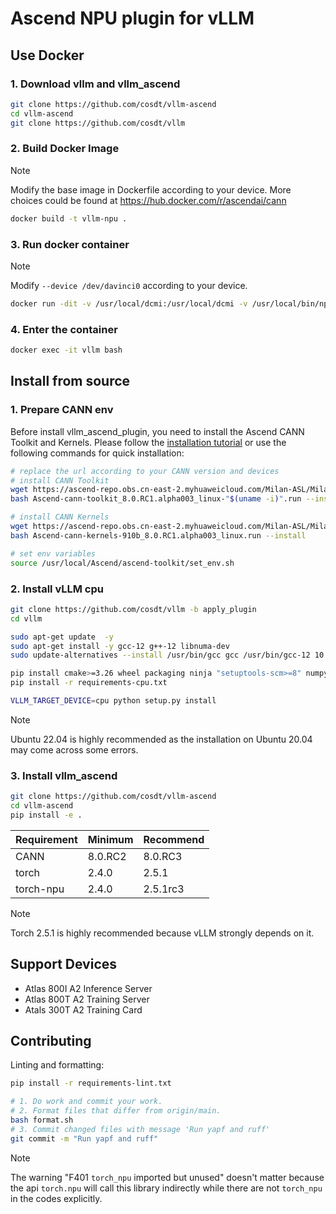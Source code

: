 # Ascend NPU plugin for vLLM

## Use Docker

### 1. Download vllm and vllm_ascend

```bash
git clone https://github.com/cosdt/vllm-ascend
cd vllm-ascend
git clone https://github.com/cosdt/vllm
```

### 2. Build Docker Image

> [!NOTE]
> Modify the base image in Dockerfile according to your device. 
> More choices could be found at https://hub.docker.com/r/ascendai/cann

```bash
docker build -t vllm-npu .
```

### 3. Run docker container

> [!NOTE]
> Modify `--device /dev/davinci0` according to your device.

```bash
docker run -dit -v /usr/local/dcmi:/usr/local/dcmi -v /usr/local/bin/npu-smi:/usr/local/bin/npu-smi -v /usr/local/Ascend/driver:/usr/local/Ascend/driver -v /etc/ascend_install.info:/etc/ascend_install.info --device /dev/davinci0 --device /dev/davinci_manager --device /dev/devmm_svm --device /dev/hisi_hdc --shm-size 16G --name vllm vllm-npu:latest bash
```
### 4. Enter the container

```bash
docker exec -it vllm bash
```

## Install from source

### 1. Prepare CANN env

Before install vllm_ascend_plugin, you need to install the Ascend CANN Toolkit and Kernels. Please follow the [installation tutorial](https://ascend.github.io/docs/sources/ascend/quick_install.html#id1) or use the following commands for quick installation:

```bash
# replace the url according to your CANN version and devices
# install CANN Toolkit
wget https://ascend-repo.obs.cn-east-2.myhuaweicloud.com/Milan-ASL/Milan-ASL%20V100R001C17SPC701/Ascend-cann-toolkit_8.0.RC3.alpha003_linux-"$(uname -i)".run
bash Ascend-cann-toolkit_8.0.RC1.alpha003_linux-"$(uname -i)".run --install

# install CANN Kernels
wget https://ascend-repo.obs.cn-east-2.myhuaweicloud.com/Milan-ASL/Milan-ASL%20V100R001C17SPC701/Ascend-cann-kernels-910b_8.0.RC1.alpha003_linux.run
bash Ascend-cann-kernels-910b_8.0.RC1.alpha003_linux.run --install

# set env variables
source /usr/local/Ascend/ascend-toolkit/set_env.sh
```

### 2. Install vLLM cpu

```bash
git clone https://github.com/cosdt/vllm -b apply_plugin
cd vllm

sudo apt-get update  -y
sudo apt-get install -y gcc-12 g++-12 libnuma-dev
sudo update-alternatives --install /usr/bin/gcc gcc /usr/bin/gcc-12 10 --slave /usr/bin/g++ g++ /usr/bin/g++-12

pip install cmake>=3.26 wheel packaging ninja "setuptools-scm>=8" numpy
pip install -r requirements-cpu.txt

VLLM_TARGET_DEVICE=cpu python setup.py install
```

> [!NOTE]
> Ubuntu 22.04 is highly recommended as the installation on Ubuntu 20.04 may come across some errors.

### 3. Install vllm_ascend

```bash
git clone https://github.com/cosdt/vllm-ascend
cd vllm-ascend
pip install -e .
```

| Requirement  | Minimum | Recommend   |
| ------------ | ------- | ----------- |
| CANN         | 8.0.RC2 | 8.0.RC3     |
| torch        | 2.4.0   | 2.5.1       |
| torch-npu    | 2.4.0   | 2.5.1rc3    |

> [!NOTE]
> Torch 2.5.1 is highly recommended because vLLM strongly depends on it.

## Support Devices

- Atlas 800I A2 Inference Server
- Atlas 800T A2 Training Server
- Atals 300T A2 Training Card

## Contributing

Linting and formatting:

```bash
pip install -r requirements-lint.txt

# 1. Do work and commit your work.
# 2. Format files that differ from origin/main.
bash format.sh
# 3. Commit changed files with message 'Run yapf and ruff'
git commit -m "Run yapf and ruff"
```

> [!NOTE]
> The warning "F401 `torch_npu` imported but unused" doesn't matter because the api `torch.npu` will call this library indirectly while there are not `torch_npu` in the codes explicitly. 
